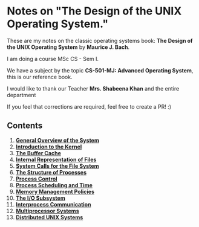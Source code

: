 # Notes on "The Design of the UNIX Operating System."

These are my notes on the classic operating systems book: **The Design of the UNIX Operating System** by **Maurice J. Bach**.

I am doing a course MSc CS - Sem I.

We have a subject by the topic **CS-501-MJ: Advanced Operating System**, this is our reference book.

I would like to thank our Teacher **Mrs. Shabeena Khan** and the entire department

If you feel that corrections are required, feel free to create a PR! :)


## Contents

1. [**General Overview of the System**](01-General-Overview-of-the-System.md)
2. [**Introduction to the Kernel**](02-Introduction-to-the-Kernel.md)
3. [**The Buffer Cache**](03-The-Buffer-Cache.md)
4. [**Internal Representation of Files**](04-Internal-Representation-of-Files.md)
5. [**System Calls for the File System**](05-System-Calls-for-the-File-System.md)
6. [**The Structure of Processes**](06-The-Structure-of-Processes.md)
7. [**Process Control**](07-Process-Control.md)
8. [**Process Scheduling and Time**](08-Process-Scheduling-and-Time.md)
9. [**Memory Management Policies**](09-Memory-Management-Policies.md)
10. [**The I/O Subsystem**](10-The-I-O-Subsystem.md)
11. [**Interprocess Communication**](11-Interprocess-Communication.md)
12. [**Multiprocessor Systems**](12-Multiprocessor-Systems.md)
13. [**Distributed UNIX Systems**](13-Distributed-UNIX-Systems.md)
